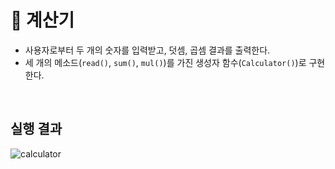 # 🧮 계산기
- 사용자로부터 두 개의 숫자를 입력받고, 덧셈, 곱셈 결과를 출력한다.
- 세 개의 메소드(`read()`, `sum()`, `mul()`)를 가진 생성자 함수(`Calculator()`)로 구현한다.
<br/>

## 실행 결과
![calculator](https://user-images.githubusercontent.com/103479942/166091927-76a22f1a-66a8-4b68-89c8-21dc00504b6c.gif)
